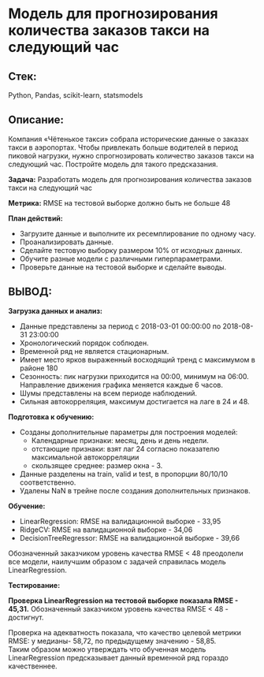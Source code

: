 
# Модель для прогнозирования количества заказов такси на следующий час

## **Стек:**
Python, Pandas, scikit-learn, statsmodels

## **Описание:**  
Компания «Чётенькое такси» собрала исторические данные о заказах такси в аэропортах. Чтобы привлекать больше водителей в период пиковой нагрузки, нужно спрогнозировать количество заказов такси на следующий час. Постройте модель для такого предсказания.

**Задача:** Разработать модель для прогнозирования количества заказов такси на следующий час   

**Метрика:** RMSE на тестовой выборке должно быть не больше 48

**План действий:** 
- Загрузите данные и выполните их ресемплирование по одному часу.
- Проанализировать данные.
- Сделайте тестовую выборку размером 10% от исходных данных.
- Обучите разные модели с различными гиперпараметрами. 
- Проверьте данные на тестовой выборке и сделайте выводы.  
    


## **ВЫВОД:**  

**Загрузка данных и анализ:**
- Данные представлены за период с 2018-03-01 00:00:00 по 2018-08-31 23:00:00
- Хронологический порядок соблюден.
- Временной ряд не является стационарным. 
- Имеет место ярков выраженный восходящий тренд с максимумом в районе 180 
- Сезонность: пик нагрузки приходится на 00:00, минимум на 06:00. Направление движения графика меняется каждые 6 часов.
- Шумы представлены на всем периоде наблюдений.
- Сильная автокорреляция, максимум достигается на лаге в 24 и 48.

**Подготовка к обучению:**
- Созданы дополнительные параметры для построения моделей: 
    - Календарные признаки:  месяц, день и день недели.
    - отстающие признаки: взят лаг 24 согласно показателю максимальной автокорреляции 
    - скользящее среднее: размер окна - 3.
- Данные разделены на train, valid и  test, в пропорции 80/10/10 соответственно.
- Удалены NaN в трейне после создания дополнительных признаков.

**Обучение:**
- LinearRegression: RMSE на валидационной выборке - 33,95
- RidgeCV: RMSE на валидационной выборке - 34,06
- DecisionTreeRegressor: RMSE на валидационной выборке - 39,66

Обозначенный заказчиком уровень качества RMSE < 48 преодолели все модели, наилучшим образом с задачей справилась модель LinearRegression.

**Тестирование:** 

**Проверка LinearRegression на тестовой выборке показала RMSE - 45,31.** Обозначенный заказчиком уровень качества RMSE < 48 - достигнут.

Проверка на адекватность показала, что качество целевой метрики RMSE: у медианы- 58,72, по предыдущему значению - 58,85.  
Таким образом можно утверждать что обученная модель LinearRegression предсказывает данный временной ряд гораздо качественнее.
